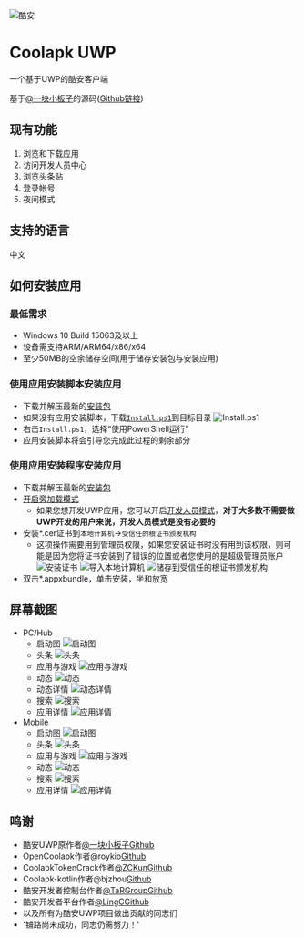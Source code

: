 ![酷安](https://coolapk.com/static/images/header-logo.png)

# Coolapk UWP
一个基于UWP的酷安客户端

基于[@一块小板子](http://www.coolapk.com/u/695942)的源码([Github链接](https://github.com/oboard/CoolApk-UWP))

## 现有功能
1. 浏览和下载应用
2. 访问开发人员中心
3. 浏览头条贴
4. 登录帐号
5. 夜间模式

## 支持的语言
中文

## 如何安装应用
### 最低需求
- Windows 10 Build 15063及以上
- 设备需支持ARM/ARM64/x86/x64
- 至少50MB的空余储存空间(用于储存安装包与安装应用)

### 使用应用安装脚本安装应用
- 下载并解压最新的[安装包](https://github.com/Tangent-90/Coolapk-UWP/releases)
- 如果没有应用安装脚本，下载[`Install.ps1`](Install.ps1)到目标目录
![Install.ps1](Screenshots/Snipaste_2019-10-12_22-49-11.png)
- 右击`Install.ps1`，选择“使用PowerShell运行”
- 应用安装脚本将会引导您完成此过程的剩余部分

### 使用应用安装程序安装应用
- 下载并解压最新的[安装包](https://github.com/Tangent-90/Coolapk-UWP/releases)
- [开启旁加载模式](https://www.windowscentral.com/how-enable-windows-10-sideload-apps-outside-store)
  - 如果您想开发UWP应用，您可以开启[开发人员模式](https://docs.microsoft.com/zh-cn/windows/uwp/get-started/enable-your-device-for-development)，**对于大多数不需要做UWP开发的用户来说，开发人员模式是没有必要的**
- 安装*.cer证书到`本地计算机`→`受信任的根证书颁发机构`
  - 这项操作需要用到管理员权限，如果您安装证书时没有用到该权限，则可能是因为您将证书安装到了错误的位置或者您使用的是超级管理员账户
  ![安装证书](Screenshots/Snipaste_2019-10-12_22-46-37.png)
  ![导入本地计算机](Screenshots/Snipaste_2019-10-12_22-47-51.png)
  ![储存到受信任的根证书颁发机构](Screenshots/Snipaste_2019-10-12_22-48-11.png)
- 双击*.appxbundle，单击安装，坐和放宽

## 屏幕截图
- PC/Hub
  - 启动图
  ![启动图](Screenshots/2019-10-13-123321.png)
  - 头条
  ![头条](Screenshots/2019-10-13-130542.jpg)
  - 应用与游戏
  ![应用与游戏](Screenshots/2019-10-13-125244.jpg)
  - 动态
  ![动态](Screenshots/2019-10-13-124904.jpg)
  - 动态详情
  ![动态详情](Screenshots/2019-10-13-124940.jpg)
  - 搜索
  ![搜索](Screenshots/2019-10-13-132516.jpg)
  - 应用详情
  ![应用详情](Screenshots/批注-2019-10-13-132558.jpg)
- Mobile
  - 启动图
  ![启动图](http://image.coolapk.com/feed/2019/1011/21/1049834_df0515be_0447_7124@480x800.jpeg.m.jpg)
  - 头条
  ![头条](http://image.coolapk.com/feed/2019/1011/21/1049834_51aa286c_0447_7126@480x800.jpeg.m.jpg)
  - 应用与游戏
  ![应用与游戏](http://image.coolapk.com/feed/2019/1011/21/1049834_1157a574_0447_7131@480x800.jpeg.m.jpg)
  - 动态
  ![动态](http://m.qpic.cn/psb?/V11c3we24eJ6Sb/3oTZ12V7J7TBVWAEv7yQLxbfGYdInRsiTPSPbHJ6Eis!/b/dLYAAAAAAAAA&bo=4AEgAwAAAAABB.I!&rf=viewer_4)
  - 搜索
  ![搜索](http://image.coolapk.com/feed/2019/1011/21/1049834_bd0a2a3d_0447_7133@480x800.jpeg.m.jpg)
  - 应用详情
  ![应用详情](http://image.coolapk.com/feed/2019/1011/21/1049834_0e5928bf_0447_7134@480x800.jpeg.m.jpg)

## 鸣谢
- 酷安UWP原作者[@一块小板子](http://www.coolapk.com/u/695942)[Github](https://github.com/oboard)
- OpenCoolapk作者@roykio[Github](https://github.com/roykio)
- CoolapkTokenCrack作者[@ZCKun](http://www.coolapk.com/u/654147)[Github](https://github.com/ZCKun)
- Coolapk-kotlin作者@bjzhou[Github](https://github.com/bjzhou)
- 酷安开发者控制台作者[@TaRGroup](http://www.coolapk.com/u/803922)[Github](https://github.com/TaRGroup)
- 酷安开发者平台作者[@LingC](http://www.coolapk.com/u/745652)[Github](https://github.com/HelloLingC)
- 以及所有为酷安UWP项目做出贡献的同志们
- '铺路尚未成功，同志仍需努力！'
